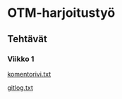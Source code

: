 # OTM-harjoitustyö
## Tehtävät
### Viikko 1
[komentorivi.txt](https://github.com/anroysko/otm-harjoitustyo/blob/master/laskarit/viikko1/komentorivi.txt)

[gitlog.txt](https://github.com/anroysko/otm-harjoitustyo/blob/master/laskarit/viikko1/gitlog.txt)
